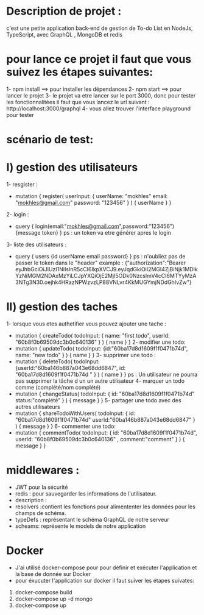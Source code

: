 # Description de projet :
c'est une petite application back-end de gestion de To-do List en NodeJs, TypeScript, avec GraphQL , MongoDB et redis
# pour lance ce projet il faut que vous suivez les étapes suivantes: 
1- npm install ==> pour installer les dépendances
2- npm start ==> pour lancer le projet
3- le projet va etre lancer sur le port 3000, donc pour tester les fonctionnalitées il faut que vous lancez le url suivant : http://localhost:3000/graphql
4- vous allez trouver l'interface playground pour tester
# scénario de test:
# I) gestion des utilisateurs
1- resgister : 
- mutation {
  register(
    userInput: {
      userName: "mokhles"
      email: "mokhles@gmail.com"
      password: "123456"
    }
  ) {
    userName
  }
}

2- login : 
- query { 
login(email:"mokhles@gmail.com",password:"123456") {message token}
}
ps : un token va etre générer apres le login 

3- liste des utilisateurs : 
- query { 
users {id userName email password}
}
ps : n'oubliez pas de passer le token dans le "header" 
example :
{"authorization":"Bearer eyJhbGciOiJIUzI1NiIsInR5cCI6IkpXVCJ9.eyJqdGkiOiI2MGI4ZjBiNjk1MDlkYzNiMGM2NDAxMzYiLCJpYXQiOjE2MjI5ODk0NzcsImV4cCI6MTYyMzA3NTg3N30.oejhk4HRazNPWzvzLP88VNLvr4KkMUGYmjNDdGhIvZw"}

# II) gestion des taches
1- lorsque vous etes authetifier vous pouvez ajouter une tache : 
- mutation {
  createTodo(
    todoInput: { name: "first todo", userId: "60b8f0b69509dc3b0c640136" }
  ) {
    name
  }
}
2- modifier une todo: 
- mutation {
  updateTodo(
    todoInput: {id:"60ba17d8d1609f1f0471b74d", name: "new todo" }
  ) {
    name
  }
}
3- supprimer une todo :
- mutation {
  deleteTodo(
    todoInput: {userId:"60ba146b887a043e68dd6847", id: "60ba17d8d1609f1f0471b74d " }
  ) {
    name
  }
}
ps :  Un utilisateur ne pourra pas supprimer la tâche d un un autre utilisateur
4- marquer un todo comme (complété/nom complété) 
- mutation {
  changeStatus(
    todoInput: {
      id: "60ba17d8d1609f1f0471b74d"
      status:"complété"
    }
  ) {
    message
  }
}
5- partager une todo avec des autres utilisateurs
- mutation {
  shareTodoWithUsers(
    todoInput: {
      id: "60ba17d8d1609f1f0471b74d"
      userId:"60ba146b887a043e68dd6847"
    }
  ) {
    message
  }
}
6- commenter une todo:
- mutation {
  commentTodo(
    todoInput: { id: "60ba17d8d1609f1f0471b74d", userId: "60b8f0b69509dc3b0c640136" , comment:"comment" }
  ) {
    message
  }
}
# middlewares :
- JWT pour la sécurité
- redis : pour sauvegarder les informations de l'utilisateur.
- description :
- resolvers :contient les fonctions pour alimententer les données pour les champs de schéma.
- typeDefs : représentant le schéma GraphQL de notre serveur
- scheams: représente le models de notre application

# Docker
- J'ai utilisé docker-compose pour pour définir et exécuter l'application et la base de donnée sur Docker
- pour éxucuter l'application sur docker il faut suiver les étapes suivates: 
1) docker-compose build
2) docker-compose up -d mongo
3) docker-compose up
